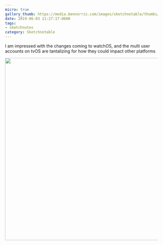 ```yaml
---
micro: true
gallery_thumb: https://media.bennorris.com/images/sketchnotable/thumbs/wwdc-2019-tvos.jpg
date: 2019-06-03 11:27:17-0600
tags:
- sketchnotes
category: Sketchnotable
---
```


I am impressed with the changes coming to watchOS, and the multi user accounts on tvOS are tantalizing for how they could impact other platforms

<img src="https://media.bennorris.com/images/sketchnotable/wwdc-2019/wwdc-2019-tvos.jpg" width="600" height="600" alt="" />